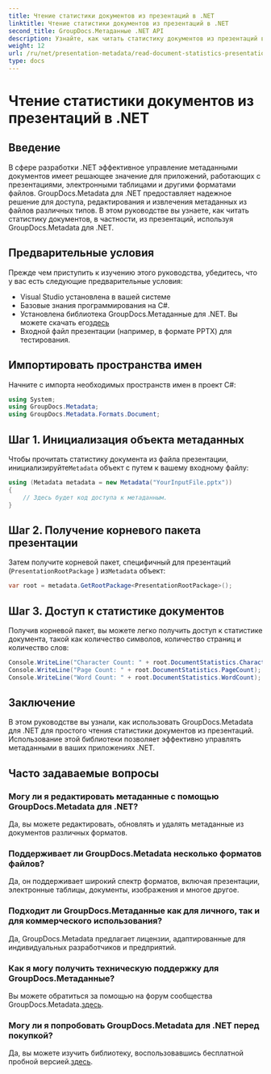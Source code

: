 ```yaml
---
title: Чтение статистики документов из презентаций в .NET
linktitle: Чтение статистики документов из презентаций в .NET
second_title: GroupDocs.Метаданные .NET API
description: Узнайте, как читать статистику документов из презентаций в .NET с помощью GroupDocs.Metadata для эффективного управления метаданными.
weight: 12
url: /ru/net/presentation-metadata/read-document-statistics-presentations/
type: docs
---
```

# Чтение статистики документов из презентаций в .NET

## Введение
В сфере разработки .NET эффективное управление метаданными документов имеет решающее значение для приложений, работающих с презентациями, электронными таблицами и другими форматами файлов. GroupDocs.Metadata для .NET предоставляет надежное решение для доступа, редактирования и извлечения метаданных из файлов различных типов. В этом руководстве вы узнаете, как читать статистику документов, в частности, из презентаций, используя GroupDocs.Metadata для .NET.
## Предварительные условия
Прежде чем приступить к изучению этого руководства, убедитесь, что у вас есть следующие предварительные условия:
- Visual Studio установлена в вашей системе
- Базовые знания программирования на C#.
- Установлена библиотека GroupDocs.Метаданные для .NET. Вы можете скачать его[здесь](https://releases.groupdocs.com/metadata/net/)
- Входной файл презентации (например, в формате PPTX) для тестирования.

## Импортировать пространства имен
Начните с импорта необходимых пространств имен в проект C#:
```csharp
using System;
using GroupDocs.Metadata;
using GroupDocs.Metadata.Formats.Document;
```
## Шаг 1. Инициализация объекта метаданных
 Чтобы прочитать статистику документа из файла презентации, инициализируйте`Metadata` объект с путем к вашему входному файлу:
```csharp
using (Metadata metadata = new Metadata("YourInputFile.pptx"))
{
    // Здесь будет код доступа к метаданным.
}
```
## Шаг 2. Получение корневого пакета презентации
Затем получите корневой пакет, специфичный для презентаций (`PresentationRootPackage` ) из`Metadata` объект:
```csharp
var root = metadata.GetRootPackage<PresentationRootPackage>();
```
## Шаг 3. Доступ к статистике документов
Получив корневой пакет, вы можете легко получить доступ к статистике документа, такой как количество символов, количество страниц и количество слов:
```csharp
Console.WriteLine("Character Count: " + root.DocumentStatistics.CharacterCount);
Console.WriteLine("Page Count: " + root.DocumentStatistics.PageCount);
Console.WriteLine("Word Count: " + root.DocumentStatistics.WordCount);
```

## Заключение
В этом руководстве вы узнали, как использовать GroupDocs.Metadata для .NET для простого чтения статистики документов из презентаций. Использование этой библиотеки позволяет эффективно управлять метаданными в ваших приложениях .NET.

## Часто задаваемые вопросы
### Могу ли я редактировать метаданные с помощью GroupDocs.Metadata для .NET?
Да, вы можете редактировать, обновлять и удалять метаданные из документов различных форматов.
### Поддерживает ли GroupDocs.Metadata несколько форматов файлов?
Да, он поддерживает широкий спектр форматов, включая презентации, электронные таблицы, документы, изображения и многое другое.
### Подходит ли GroupDocs.Метаданные как для личного, так и для коммерческого использования?
Да, GroupDocs.Metadata предлагает лицензии, адаптированные для индивидуальных разработчиков и предприятий.
### Как я могу получить техническую поддержку для GroupDocs.Метаданные?
 Вы можете обратиться за помощью на форум сообщества GroupDocs.Metadata.[здесь](https://forum.groupdocs.com/c/metadata/14).
### Могу ли я попробовать GroupDocs.Metadata для .NET перед покупкой?
 Да, вы можете изучить библиотеку, воспользовавшись бесплатной пробной версией.[здесь](https://releases.groupdocs.com/).
